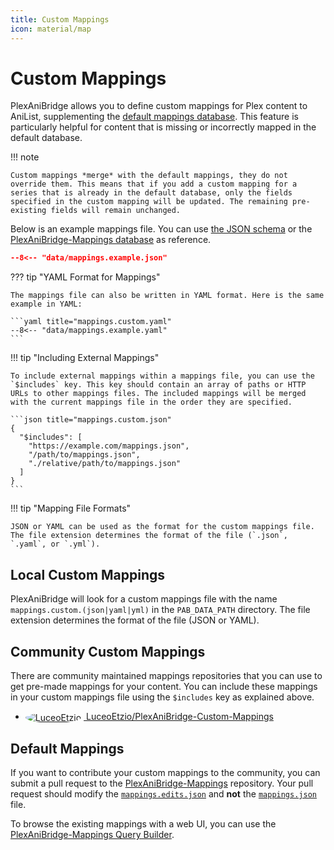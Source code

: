 ```yaml
---
title: Custom Mappings
icon: material/map
---
```


# Custom Mappings

PlexAniBridge allows you to define custom mappings for Plex content to AniList, supplementing the [default mappings database](https://github.com/eliasbenb/PlexAniBridge-Mappings). This feature is particularly helpful for content that is missing or incorrectly mapped in the default database.

!!! note

    Custom mappings *merge* with the default mappings, they do not override them. This means that if you add a custom mapping for a series that is already in the default database, only the fields specified in the custom mapping will be updated. The remaining pre-existing fields will remain unchanged.

Below is an example mappings file. You can use [the JSON schema](https://github.com/eliasbenb/PlexAniBridge-Mappings/blob/HEAD/mappings.schema.json) or the [PlexAniBridge-Mappings database](https://github.com/eliasbenb/PlexAniBridge-Mappings) as reference.

```json title="mappings.custom.json"
--8<-- "data/mappings.example.json"
```

??? tip "YAML Format for Mappings"

    The mappings file can also be written in YAML format. Here is the same example in YAML:

    ```yaml title="mappings.custom.yaml"
    --8<-- "data/mappings.example.yaml"
    ```


!!! tip "Including External Mappings"

    To include external mappings within a mappings file, you can use the `$includes` key. This key should contain an array of paths or HTTP URLs to other mappings files. The included mappings will be merged with the current mappings file in the order they are specified.

    ```json title="mappings.custom.json"
    {
      "$includes": [
        "https://example.com/mappings.json",
        "/path/to/mappings.json",
        "./relative/path/to/mappings.json"
      ]
    }
    ```

!!! tip "Mapping File Formats"

    JSON or YAML can be used as the format for the custom mappings file. The file extension determines the format of the file (`.json`, `.yaml`, or `.yml`).

## Local Custom Mappings

PlexAniBridge will look for a custom mappings file with the name `mappings.custom.(json|yaml|yml)` in the `PAB_DATA_PATH` directory. The file extension determines the format of the file (JSON or YAML).

## Community Custom Mappings

There are community maintained mappings repositories that you can use to get pre-made mappings for your content. You can include these mappings in your custom mappings file using the `$includes` key as explained above.

- <a href="https://github.com/LuceoEtzio/PlexAniBridge-Custom-Mappings">
    <img src="https://avatars.githubusercontent.com/u/40282884?s=24&v=4" alt="LuceoEtzio" style="margin-right: 4px; border-radius: 50%; vertical-align: middle;">
    <span>LuceoEtzio/PlexAniBridge-Custom-Mappings</span>
  </a>

## Default Mappings

If you want to contribute your custom mappings to the community, you can submit a pull request to the [PlexAniBridge-Mappings](https://github.com/eliasbenb/PlexAniBridge-Mappings) repository. Your pull request should modify the [`mappings.edits.json`](https://github.com/eliasbenb/PlexAniBridge-Mappings/blob/HEAD/mappings.edits.json) and **not** the [`mappings.json`](https://github.com/eliasbenb/PlexAniBridge-Mappings/blob/HEAD/mappings.json) file.

To browse the existing mappings with a web UI, you can use the [PlexAniBridge-Mappings Query Builder](https://plexanibridge-mappings.elias.eu.org).
